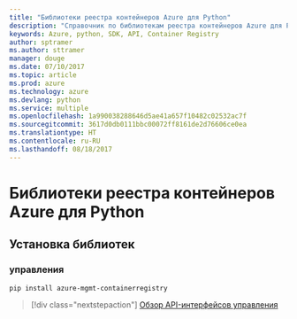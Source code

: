```yaml
---
title: "Библиотеки реестра контейнеров Azure для Python"
description: "Справочник по библиотекам реестра контейнеров Azure для Python"
keywords: Azure, python, SDK, API, Container Registry
author: sptramer
ms.author: sttramer
manager: douge
ms.date: 07/10/2017
ms.topic: article
ms.prod: azure
ms.technology: azure
ms.devlang: python
ms.service: multiple
ms.openlocfilehash: 1a990038288646d5ae41a657f10482c02532ac7f
ms.sourcegitcommit: 3617d0db0111bbc00072ff8161de2d76606ce0ea
ms.translationtype: HT
ms.contentlocale: ru-RU
ms.lasthandoff: 08/18/2017
---
```

# <a name="azure-container-registry-libraries-for-python"></a>Библиотеки реестра контейнеров Azure для Python

## <a name="install-the-libraries"></a>Установка библиотек


### <a name="management"></a>управления

```bash
pip install azure-mgmt-containerregistry
```
> [!div class="nextstepaction"]
> [Обзор API-интерфейсов управления](/python/api/overview/azure/containerregistry/managementlibrary)